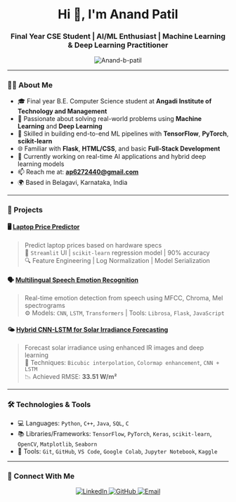 <h1 align="center">Hi 👋, I'm Anand Patil</h1>
<h3 align="center">Final Year CSE Student | AI/ML Enthusiast | Machine Learning & Deep Learning Practitioner</h3>

<p align="center">
  <img src="https://komarev.com/ghpvc/?username=Anand-b-patil&label=Profile%20views&color=0e75b6&style=flat" alt="Anand-b-patil" />
</p>

---

### 👨‍💻 About Me
- 🎓 Final year B.E. Computer Science student at **Angadi Institute of Technology and Management**  
- 🔭 Passionate about solving real-world problems using **Machine Learning** and **Deep Learning**  
- 🤖 Skilled in building end-to-end ML pipelines with **TensorFlow**, **PyTorch**, **scikit-learn**  
- 🌐 Familiar with **Flask**, **HTML/CSS**, and basic **Full-Stack Development**  
- 🌱 Currently working on real-time AI applications and hybrid deep learning models  
- 📫 Reach me at: **[ap6272440@gmail.com](mailto:ap6272440@gmail.com)**  
- 🌍 Based in Belagavi, Karnataka, India  

---

### 🚀 Projects

#### 🖥️ [Laptop Price Predictor](https://github.com/Anand-b-patil/Laptop-Price-Predictor)
> Predict laptop prices based on hardware specs  
> 📌 `Streamlit` UI | `scikit-learn` regression model | 90% accuracy  
> 🔍 Feature Engineering | Log Normalization | Model Serialization

#### 🗣️ [Multilingual Speech Emotion Recognition](https://github.com/Anand-b-patil/Multilingual-speech-emotion-recognition-using-MFCC)
> Real-time emotion detection from speech using MFCC, Chroma, Mel spectrograms  
> ⚙️ Models: `CNN`, `LSTM`, `Transformers` | Tools: `Librosa`, `Flask`, `JavaScript`

#### 🌤️ [Hybrid CNN-LSTM for Solar Irradiance Forecasting](https://github.com/Anand-b-patil/Hybrid-CNN-LSTM-for-Solar-Irradiance-Forecasting)
> Forecast solar irradiance using enhanced IR images and deep learning  
> 🔬 Techniques: `Bicubic interpolation`, `Colormap enhancement`, `CNN + LSTM`  
> 📉 Achieved RMSE: **33.51 W/m²**

---

### 🛠️ Technologies & Tools
- 💻 Languages: `Python`, `C++`, `Java`, `SQL`, `C`  
- 📚 Libraries/Frameworks: `TensorFlow`, `PyTorch`, `Keras`, `scikit-learn`, `OpenCV`, `Matplotlib`, `Seaborn`  
- 🔧 Tools: `Git`, `GitHub`, `VS Code`, `Google Colab`, `Jupyter Notebook`, `Kaggle`  

---

### 🔗 Connect With Me
<p align="center">
  <a href="https://www.linkedin.com/in/anand-patil-789351289/" target="_blank">
    <img alt="LinkedIn" src="https://img.shields.io/badge/LinkedIn-blue?logo=linkedin&style=for-the-badge" />
  </a>
  <a href="https://github.com/Anand-b-patil" target="_blank">
    <img alt="GitHub" src="https://img.shields.io/badge/GitHub-000?logo=github&style=for-the-badge" />
  <a href="mailto:ap6272440@gmail.com">
    <img alt="Email" src="https://img.shields.io/badge/Email-D14836?style=for-the-badge&logo=gmail&logoColor=white" />
  </a>
</p>
